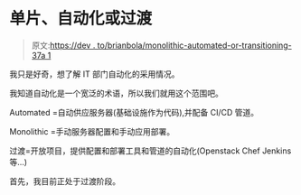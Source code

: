 # 单片、自动化或过渡

> 原文:[https://dev . to/brianbola/monolithic-automated-or-transitioning-37a 1](https://dev.to/brianbola/monolithic-automated-or-transitioning-37a1)

我只是好奇，想了解 IT 部门自动化的采用情况。

我知道自动化是一个宽泛的术语，所以我们就用这个范围吧。

Automated =自动供应服务器(基础设施作为代码),并配备 CI/CD 管道。

Monolithic =手动服务器配置和手动应用部署。

过渡=开放项目，提供配置和部署工具和管道的自动化(Openstack Chef Jenkins 等...)

首先，我目前正处于过渡阶段。